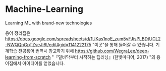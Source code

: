 # Machine-Learning
Learning ML with brand-new technologies

용어 정리집은 https://docs.google.com/spreadsheets/d/1UKas1noE_zum5vFJisPLBDtUCL2-NWQQnGpTZseJI6I/edit#gid=1141222175 "이곳"을 통해 들어갈 수 있습니다.
기계학습 전공용어 번역시 참고하기 위해 https://github.com/WegraLee/deep-learning-from-scratch "『밑바닥부터 시작하는 딥러닝』(한빛미디어, 2017) "의 용어집에서 아이디어를 얻었습니다.
